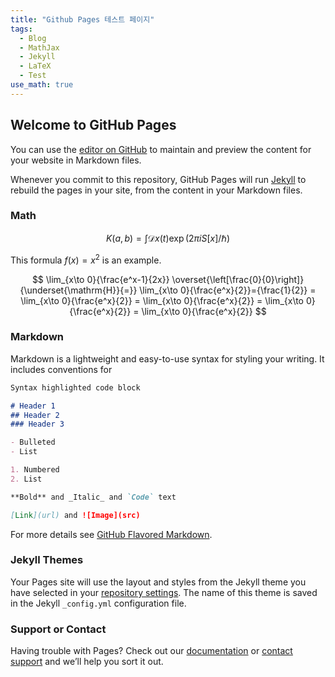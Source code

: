 ```yaml
---
title: "Github Pages 테스트 페이지"
tags:
  - Blog
  - MathJax
  - Jekyll
  - LaTeX
  - Test
use_math: true
---
```


## Welcome to GitHub Pages

You can use the [editor on GitHub](https://github.com/SausageTaste/SausageTaste.github.io/edit/master/index.md) to maintain and preview the content for your website in Markdown files.

Whenever you commit to this repository, GitHub Pages will run [Jekyll](https://jekyllrb.com/) to rebuild the pages in your site, from the content in your Markdown files.

### Math

$$
K(a,b) = \int \mathcal{D}x(t) \exp(2\pi i S[x]/\hbar)
$$

This formula $f(x) = x^2$ is an example.

$$
\lim_{x\to 0}{\frac{e^x-1}{2x}}
\overset{\left[\frac{0}{0}\right]}{\underset{\mathrm{H}}{=}}
\lim_{x\to 0}{\frac{e^x}{2}}={\frac{1}{2}} = \lim_{x\to 0}{\frac{e^x}{2}} = \lim_{x\to 0}{\frac{e^x}{2}} = \lim_{x\to 0}{\frac{e^x}{2}} = \lim_{x\to 0}{\frac{e^x}{2}}
$$

### Markdown

Markdown is a lightweight and easy-to-use syntax for styling your writing. It includes conventions for

```markdown
Syntax highlighted code block

# Header 1
## Header 2
### Header 3

- Bulleted
- List

1. Numbered
2. List

**Bold** and _Italic_ and `Code` text

[Link](url) and ![Image](src)
```

For more details see [GitHub Flavored Markdown](https://guides.github.com/features/mastering-markdown/).

### Jekyll Themes

Your Pages site will use the layout and styles from the Jekyll theme you have selected in your [repository settings](https://github.com/SausageTaste/SausageTaste.github.io/settings). The name of this theme is saved in the Jekyll `_config.yml` configuration file.

### Support or Contact

Having trouble with Pages? Check out our [documentation](https://help.github.com/categories/github-pages-basics/) or [contact support](https://github.com/contact) and we’ll help you sort it out.
